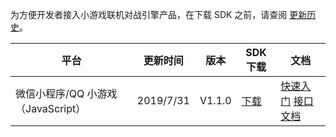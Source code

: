 
为方便开发者接入小游戏联机对战引擎产品，在下载 SDK 之前，请查阅 [更新历史](https://cloud.tencent.com/document/product/1038/33730)。


| 平台 | 更新时间 | 版本 | SDK下载|文档|
|---------|---------|---------|---------|---------|
| 微信小程序/QQ 小游戏（JavaScript） | 2019/7/31 |V1.1.0 | [下载](https://main.qcloudimg.com/raw/87917a69b0b6993b71a495fabce14028.zip) |[快速入门](https://cloud.tencent.com/document/product/1038/33299) [接口文档](https://cloud.tencent.com/document/product/1038/33315) |

